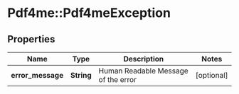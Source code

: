 # Pdf4me::Pdf4meException

## Properties
Name | Type | Description | Notes
------------ | ------------- | ------------- | -------------
**error_message** | **String** | Human Readable Message of the error | [optional] 


